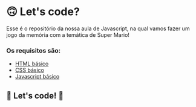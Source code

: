 # 🙃 Let's code?

Esse é o repositório da nossa aula de Javascript, na qual vamos fazer um jogo da memória com a temática de Super Mario! 

### Os requisitos são:

* [HTML básico](https://www.w3schools.com/html/)
* [CSS básico](https://developer.mozilla.org/pt-BR/docs/Web/CSS)
* [Javascript básico](https://developer.mozilla.org/pt-BR/docs/Web/JavaScript)
 


## 🚀 Let's code! 🚀